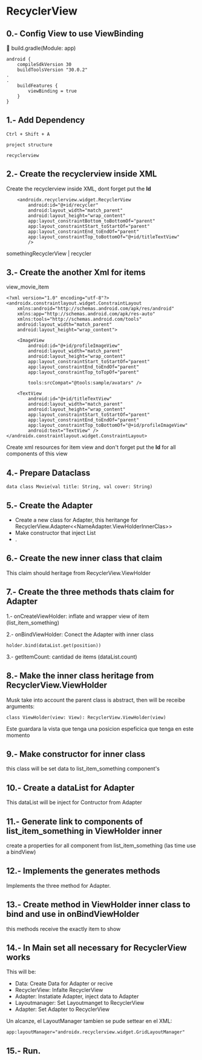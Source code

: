 # RecyclerView

## 0.- Config View to use ViewBinding


📄 build.gradle(Module: app)

```
android {
    compileSdkVersion 30
    buildToolsVersion "30.0.2"
.
.
    buildFeatures {
        viewBinding = true
    }
}    
```

## 1.- Add Dependency 

```
Ctrl + Shift + A 

project structure

recyclerview
```

## 2.- Create the recyclerview inside XML

Create the recyclerview inside XML, dont forget put the **Id**

```
    <androidx.recyclerview.widget.RecyclerView
        android:id="@+id/recycler"
        android:layout_width="match_parent"
        android:layout_height="wrap_content"
        app:layout_constraintBottom_toBottomOf="parent"
        app:layout_constraintStart_toStartOf="parent"
        app:layout_constraintEnd_toEndOf="parent"
        app:layout_constraintTop_toBottomOf="@+id/titleTextView"
        />
```

somethingRecyclerView | recycler


## 3.- Create the another Xml for items

view_movie_item

```
<?xml version="1.0" encoding="utf-8"?>
<androidx.constraintlayout.widget.ConstraintLayout
    xmlns:android="http://schemas.android.com/apk/res/android"
    xmlns:app="http://schemas.android.com/apk/res-auto"
    xmlns:tools="http://schemas.android.com/tools"
    android:layout_width="match_parent"
    android:layout_height="wrap_content">

    <ImageView
        android:id="@+id/profileImageView"
        android:layout_width="match_parent"
        android:layout_height="wrap_content"
        app:layout_constraintStart_toStartOf="parent"
        app:layout_constraintEnd_toEndOf="parent"
        app:layout_constraintTop_toTopOf="parent"

        tools:srcCompat="@tools:sample/avatars" />

    <TextView
        android:id="@+id/titleTextView"
        android:layout_width="match_parent"
        android:layout_height="wrap_content"
        app:layout_constraintStart_toStartOf="parent"
        app:layout_constraintEnd_toEndOf="parent"
        app:layout_constraintTop_toBottomOf="@+id/profileImageView"
        android:text="TextView" />
</androidx.constraintlayout.widget.ConstraintLayout>
```

Create xml resources for item view and don't forget put the **Id** for all components of this view


## 4.- Prepare Dataclass 

```
data class Movie(val title: String, val cover: String)
```

## 5.- Create the Adapter

- Create a new class for Adapter, this heritange for RecyclerView.Adapter<<NameAdapter.ViewHolderInnerClas>>
- Make constructor that inject List<Movie>
- .


## 6.- Create the new inner class that claim 

This claim should heritage from RecyclerView.ViewHolder


## 7.- Create the three methods thats claim for Adapter

1.- onCreateViewHolder: inflate and wrapper view of item (list_item_something)

2.- onBindViewHolder: Conect the Adapter with inner class

```
holder.bind(dataList.get(position))
```

3.- getItemCount: cantidad de items  (dataList.count)



## 8.- Make the inner class heritage from RecyclerView.ViewHolder

Musk take into account the parent class is abstract, then will be receibe arguments:

```
class ViewHolder(view: View): RecyclerView.ViewHolder(view)
```

Este guardara la vista que tenga una posicion espeficica que tenga en este momento

## 9.- Make constructor for inner class

this class will be set data to list_item_something component's

## 10.- Create a dataList for Adapter

This dataList will be inject for Contructor from Adapter

## 11.- Generate link to components of list_item_something in ViewHolder inner

create a properties for all component from list_item_something (las time use a bindView)


## 12.- Implements the generates methods

Implements the three method for Adapter.

## 13.- Create method in ViewHolder inner class to bind and use in onBindViewHolder

this methods receive the exactly item to show


## 14.- In Main set all necessary for RecyclerView works

This will be:

- Data: Create Data for Adapter or recive
- RecyclerView: Infalte RecyclerView
- Adapter: Instatiate Adapter, inject data to Adapter 
- Layoutmanager: Set Layoutmanget to RecyclerView
- Adapter: Set Adapter to RecyclerView

Un alcanze, el LayoutManager tambien se pude settear en el XML:

```
app:layoutManager="androidx.recyclerview.widget.GridLayoutManager"
```


## 15.- Run.

